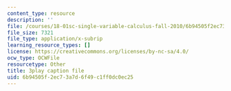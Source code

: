 ```yaml
---
content_type: resource
description: ''
file: /courses/18-01sc-single-variable-calculus-fall-2010/6b94505f2ec73a7d6f49c1ff0dc0ec25_ed-rB3k_56U.srt
file_size: 7321
file_type: application/x-subrip
learning_resource_types: []
license: https://creativecommons.org/licenses/by-nc-sa/4.0/
ocw_type: OCWFile
resourcetype: Other
title: 3play caption file
uid: 6b94505f-2ec7-3a7d-6f49-c1ff0dc0ec25
---
```


